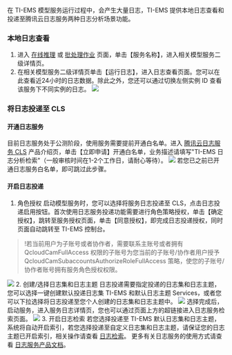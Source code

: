 在 TI-EMS 模型服务运行过程中，会产生大量日志，TI-EMS 提供本地日志查看和投递至腾讯云日志服务两种日志分析场景功能。

### 本地日志查看
1. 进入 [在线推理](https://console.cloud.tencent.com/tiems/service/online/list) 或 [批处理作业](https://console.cloud.tencent.com/tiems/service/batch/list) 页面，单击【服务名称】，进入相关模型服务二级详情页。
2. 在相关模型服务二级详情页单击【运行日志】，进入日志查看页面。您可以在此查看近24小时的日志数据。除此之外，您还可以通过切换左侧实例 ID 查看该服务下不同实例的日志。
![](https://main.qcloudimg.com/raw/32e401da9dec4980ab69832017fba929.png)

### 将日志投递至 CLS
#### 开通日志服务
目前日志服务处于公测阶段，使用服务需要提前开通白名单。进入 [腾讯云日志服务 CLS](https://cloud.tencent.com/product/cls) 产品介绍页，单击【立即申请】开通白名单，业务描述请填写"TI-EMS 日志分析检索"（一般审核时间在1-2个工作日，请耐心等待）。
![](https://main.qcloudimg.com/raw/b74767e5f9eb67b70d7c262304798a35.png)
若您已之前已开通日志服务白名单，即可跳过此步骤。

#### 开启日志投递
1. 角色授权
启动模型服务时，您可以选择将服务日志投递至 CLS，点击日志投递启用按钮。首次使用日志服务投递功能需要进行角色策略授权，单击【确定授权】，跳转至服务授权页面，单击【同意授权】，即完成日志投递授权，同时页面自动跳转至 TI-EMS 控制台。

>!若当前用户为子账号或者协作者，需要联系主账号或者拥有 QcloudCamFullAccess 权限的子账号为您当前的子账号/协作者用户授予 QcloudCamSubaccountsAuthorizeRoleFullAccess 策略，使您的子账号/协作者账号拥有服务角色授权权限。

![](https://main.qcloudimg.com/raw/fa716e2281c649703efe36c5e6934b8f.png)
2. 创建/选择日志集和日志主题
日志投递需要指定投递的日志集和日志主题，您可以选择一键创建默认投递日志集 TI-EMS 和默认日志主题 Services，或者您可以下拉选择将日志投递至您个人创建的日志集和日志主题中。
![](https://main.qcloudimg.com/raw/730317d7f32bb28307a98d70e834ccb9.png)
选择完成后，启动服务，进入服务日志详情页，您也可以通过页面上方的超链接进入日志服务检索页面。
![](https://main.qcloudimg.com/raw/cc9efdba3590e71403babd3c29b27c56.png)
3. 开启日志检索
若您选择投递至 TI-EMS 默认日志集和日志主题，系统将自动开启索引，若您选择投递至自定义日志集和日志主题，请保证您的日志主题已开启索引，相关操作请查看 [日志检索](https://cloud.tencent.com/document/product/614/16981)。
更多有关日志服务的使用方式请查看 [日志服务产品文档](https://cloud.tencent.com/document/product/614/11254)。
